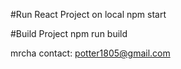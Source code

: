 #Run React Project on local 
npm start 

#Build Project
npm run build



mrcha
contact: potter1805@gmail.com